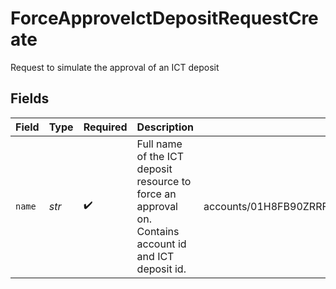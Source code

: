 # ForceApproveIctDepositRequestCreate

Request to simulate the approval of an ICT deposit


## Fields

| Field                                                                                                  | Type                                                                                                   | Required                                                                                               | Description                                                                                            | Example                                                                                                |
| ------------------------------------------------------------------------------------------------------ | ------------------------------------------------------------------------------------------------------ | ------------------------------------------------------------------------------------------------------ | ------------------------------------------------------------------------------------------------------ | ------------------------------------------------------------------------------------------------------ |
| `name`                                                                                                 | *str*                                                                                                  | :heavy_check_mark:                                                                                     | Full name of the ICT deposit resource to force an approval on. Contains account id and ICT deposit id. | accounts/01H8FB90ZRRFWXB4XC2JPJ1D4Y/ictDeposits/20240321000472                                         |